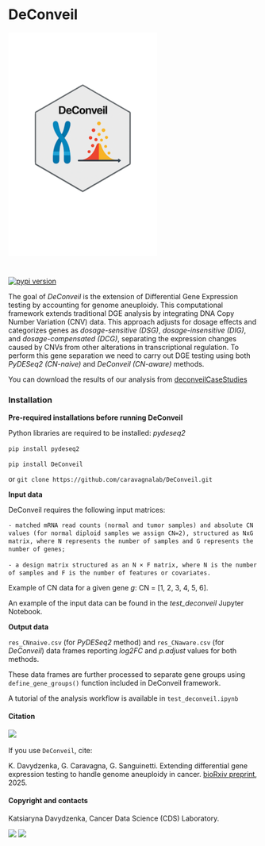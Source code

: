 # DeConveil 

<img src="docs/deconveil_logo.png" width="300">

#
[![pypi version](https://img.shields.io/pypi/v/DeConveil)](https://pypi.org/project/DeConveil)

The goal of *DeConveil* is the extension of Differential Gene Expression testing by accounting for genome aneuploidy.
This computational framework extends traditional DGE analysis by integrating DNA Copy Number Variation (CNV) data.
This approach adjusts for dosage effects and categorizes genes as *dosage-sensitive (DSG)*, *dosage-insensitive (DIG)*, and *dosage-compensated (DCG)*, separating the expression changes caused by CNVs from other alterations in transcriptional regulation.
To perform this gene separation we need to carry out DGE testing using both *PyDESeq2 (CN-naive)* and *DeConveil (CN-aware)* methods.

You can download the results of our analysis from [deconveilCaseStudies](https://github.com/kdavydzenka/deconveilCaseStudies)


### Installation

**Pre-required installations before running DeConveil**

Python libraries are required to be installed: *pydeseq2*

`pip install pydeseq2`

`pip install DeConveil`

or `git clone https://github.com/caravagnalab/DeConveil.git`


**Input data**

DeConveil requires the following input matrices: 

    - matched mRNA read counts (normal and tumor samples) and absolute CN values (for normal diploid samples we assign CN=2), structured as NxG matrix, where N represents the number of samples and G represents the number of genes;
    
    - a design matrix structured as an N × F matrix, where N is the number of samples and F is the number of features or covariates.
    
Example of CN data for a given gene *g*:
CN = [1, 2, 3, 4, 5, 6].

An example of the input data can be found in the *test_deconveil* Jupyter Notebook.


**Output data**

`res_CNnaive.csv` (for *PyDESeq2* method) and `res_CNaware.csv` (for *DeConveil*) data frames reporting *log2FC* and *p.adjust* values for both methods.

These data frames are further processed to separate gene groups using `define_gene_groups()` function included in DeConveil framework.

A tutorial of the analysis workflow is available in `test_deconveil.ipynb`


#### Citation

[![](http://img.shields.io/badge/doi-10.1101/2025.03.29.646108-red.svg)](https://doi.org/10.1101/2025.03.29.646108)

If you use `DeConveil`, cite:

K. Davydzenka, G. Caravagna, G. Sanguinetti. Extending differential gene expression testing to handle genome aneuploidy in cancer. [bioRxiv preprint](https://doi.org/10.1101/2025.03.29.646108), 2025.


#### Copyright and contacts

Katsiaryna Davydzenka, Cancer Data Science (CDS) Laboratory.

[![](https://img.shields.io/badge/CDS%20Lab%20Github-caravagnalab-seagreen.svg)](https://github.com/caravagnalab)
[![](https://img.shields.io/badge/CDS%20Lab%20webpage-https://www.caravagnalab.org/-red.svg)](https://www.caravagnalab.org/)




